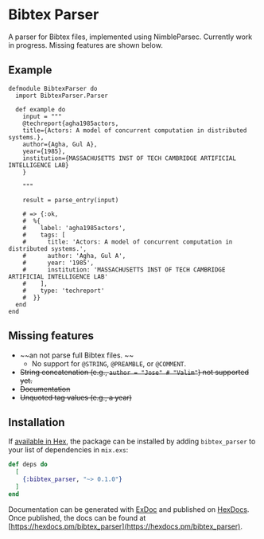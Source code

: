 # Bibtex Parser

A parser for Bibtex files, implemented using NimbleParsec. Currently work in progress. Missing features are shown below.

## Example

```
defmodule BibtexParser do
  import BibtexParser.Parser

  def example do
    input = """
    @techreport{agha1985actors,
    title={Actors: A model of concurrent computation in distributed systems.},
    author={Agha, Gul A},
    year={1985},
    institution={MASSACHUSETTS INST OF TECH CAMBRIDGE ARTIFICIAL INTELLIGENCE LAB}
    }

    """

    result = parse_entry(input)

    # => {:ok,
    #  %{
    #    label: 'agha1985actors',
    #    tags: [
    #      title: 'Actors: A model of concurrent computation in distributed systems.',
    #      author: 'Agha, Gul A',
    #      year: '1985',
    #      institution: 'MASSACHUSETTS INST OF TECH CAMBRIDGE ARTIFICIAL INTELLIGENCE LAB'
    #    ],
    #    type: 'techreport'
    #  }}
  end
end

```

## Missing features

 - ~~an not parse full Bibtex files. ~~
   - No support for `@STRING`, `@PREAMBLE`, or `@COMMENT`.
 - ~~String concatenation (e.g., `author = "Jose" # "Valim"`) not supported yet.~~
 - ~~Documentation~~
 - ~~Unquoted tag values (e.g., a year)~~


## Installation

If [available in Hex](https://hex.pm/docs/publish), the package can be installed
by adding `bibtex_parser` to your list of dependencies in `mix.exs`:

```elixir
def deps do
  [
    {:bibtex_parser, "~> 0.1.0"}
  ]
end
```

Documentation can be generated with [ExDoc](https://github.com/elixir-lang/ex_doc)
and published on [HexDocs](https://hexdocs.pm). Once published, the docs can
be found at [https://hexdocs.pm/bibtex_parser](https://hexdocs.pm/bibtex_parser).

